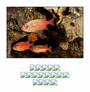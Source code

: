<div align="center">

<img src="fishs.gif" alt="fishes, swimming" width="40%" height="auto"/><br>

<!--   https://user-images.githubusercontent.com/106050281/181859845-f7a90d61-3322-45ee-a82b-fafec1c35926.mp4 -->

<img src="https://img.shields.io/badge/javascript-000000.svg?style=for-the-badge&logo=javascript&logoColor=white"/><img src="https://img.shields.io/badge/c%23-000000.svg?style=for-the-badge&logo=c-sharp&logoColor=white"/><img src="https://img.shields.io/badge/c++-000000.svg?style=for-the-badge&logo=c%2B%2B&logoColor=white"/><img src="https://img.shields.io/badge/html5-000000.svg?style=for-the-badge&logo=html5&logoColor=white"/><img src="https://img.shields.io/badge/css3-000000.svg?style=for-the-badge&logo=css3&logoColor=white"/>
<br>
<img src="https://img.shields.io/badge/node.js-000000?style=for-the-badge&logo=node.js&logoColor=white"/><img src="https://img.shields.io/badge/react-000000.svg?style=for-the-badge&logo=react&logoColor=white"/><img src="https://img.shields.io/badge/redux-000000.svg?style=for-the-badge&logo=redux&logoColor=white"/><img src="https://img.shields.io/badge/.NET-000000?style=for-the-badge&logo=.net&logoColor=white"/><img src="https://img.shields.io/badge/Firebase-000000?style=for-the-badge&logo=Firebase&logoColor=white"/><img src="https://img.shields.io/badge/mysql-000000.svg?style=for-the-badge&logo=mysql&logoColor=white"/><img src="https://img.shields.io/badge/-Swagger-000000?style=for-the-badge&logo=swagger&logoColor=white"/><img src="https://img.shields.io/badge/azure-000000.svg?style=for-the-badge&logo=microsoftazure&logoColor=white"/>
<br>
<img src="https://img.shields.io/badge/IntelliJIDEA-000000.svg?style=for-the-badge&logo=intellij-idea&logoColor=white"/><img src="https://img.shields.io/badge/VIM-000000.svg?style=for-the-badge&logo=vim&logoColor=white"/><img src="https://img.shields.io/badge/Visual%20Studio%20Code-000000.svg?style=for-the-badge&logo=visual-studio-code&logoColor=white"/><img src="https://img.shields.io/badge/Visual%20Studio-000000.svg?style=for-the-badge&logo=visual-studio&logoColor=white"/>
</div>
